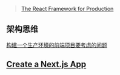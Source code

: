 > [The React Framework for Production](https://nextjs.org/)

## 架构思维
[构建一个生产环境的前端项目要考虑的问题](https://nextjs.org/learn/basics/create-nextjs-app?utm_source=next-site&utm_medium=homepage-cta&utm_campaign=next-website)

## [Create a Next.js App](https://nextjs.org/learn/basics/create-nextjs-app?utm_source=next-site&utm_medium=homepage-cta&utm_campaign=next-website)